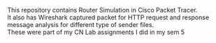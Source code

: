 This repository contains Router Simulation in Cisco Packet Tracer. <br>
It also has Wireshark captured packet for HTTP request and response message analysis for different type of sender files. <br>
These were part of my CN Lab assignments I did in my sem 5
